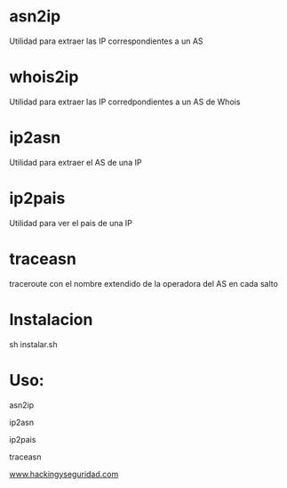 # asn2ip
Utilidad para extraer las IP correspondientes a un AS

# whois2ip
Utilidad para extraer las IP corredpondientes a un AS de Whois

# ip2asn
Utilidad para extraer el AS de una IP

# ip2pais
Utilidad para ver el pais de una IP

# traceasn
traceroute con el nombre extendido de la operadora del AS en cada salto 

# Instalacion
sh instalar.sh

# Uso:

asn2ip

ip2asn

ip2pais

traceasn

www.hackingyseguridad.com
